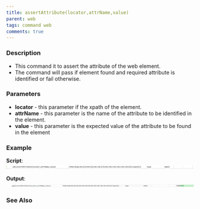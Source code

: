 ```yaml
---
title: assertAttribute(locator,attrName,value)
parent: web
tags: command web
comments: true
---
```


### Description

- This command it to assert the attribute of the web element.
- The command will pass if element found and required attribute is identified or fail otherwise.

### Parameters

- **locator** - this parameter if the xpath of the element.
- **attrName** - this parameter is the name of the attribute to be identified in the element.
- **value** - this parameter is the expected value of the attribute to be found in the element

### Example

**Script**:<br/>
![](image/assertAttribute_01.png)

**Output**:<br/>
![](image/assertAttribute_02.png)

### See Also
